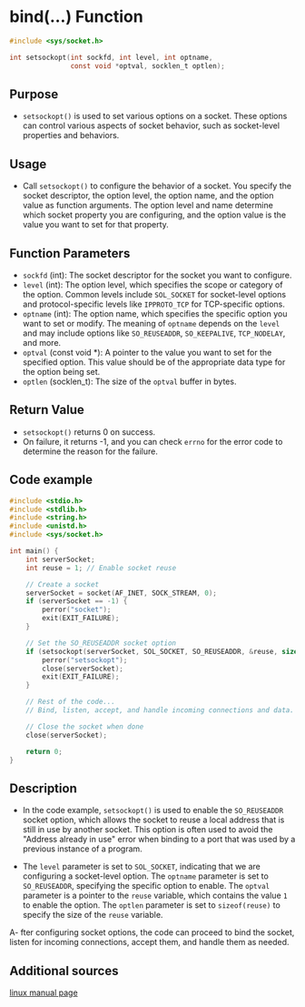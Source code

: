 # bind(...) Function

```c
#include <sys/socket.h>

int setsockopt(int sockfd, int level, int optname,
               const void *optval, socklen_t optlen);

```

## Purpose
- `setsockopt()`  is used to set various options on a socket. These options can control various aspects of socket behavior, such as socket-level properties and behaviors.

## Usage
- Call `setsockopt()` to configure the behavior of a socket. You specify the socket descriptor, the option level, the option name, and the option value as function arguments. The option level and name determine which socket property you are configuring, and the option value is the value you want to set for that property.

## Function Parameters

- `sockfd` (int): The socket descriptor for the socket you want to configure.
- `level` (int): The option level, which specifies the scope or category of the option. Common levels include `SOL_SOCKET` for socket-level options and protocol-specific levels like `IPPROTO_TCP` for TCP-specific options.
- `optname` (int): The option name, which specifies the specific option you want to set or modify. The meaning of `optname` depends on the `level` and may include options like `SO_REUSEADDR`, `SO_KEEPALIVE`, `TCP_NODELAY`, and more.
- `optval` (const void *): A pointer to the value you want to set for the specified option. This value should be of the appropriate data type for the option being set.
- `optlen` (socklen_t): The size of the `optval` buffer in bytes.

## Return Value

- `setsockopt()` returns 0 on success.
- On failure, it returns -1, and you can check `errno` for the error code to determine the reason for the failure.

## Code example
```c
#include <stdio.h>
#include <stdlib.h>
#include <string.h>
#include <unistd.h>
#include <sys/socket.h>

int main() {
    int serverSocket;
    int reuse = 1; // Enable socket reuse

    // Create a socket
    serverSocket = socket(AF_INET, SOCK_STREAM, 0);
    if (serverSocket == -1) {
        perror("socket");
        exit(EXIT_FAILURE);
    }

    // Set the SO_REUSEADDR socket option
    if (setsockopt(serverSocket, SOL_SOCKET, SO_REUSEADDR, &reuse, sizeof(reuse)) == -1) {
        perror("setsockopt");
        close(serverSocket);
        exit(EXIT_FAILURE);
    }

    // Rest of the code...
    // Bind, listen, accept, and handle incoming connections and data.

    // Close the socket when done
    close(serverSocket);

    return 0;
}

```
## Description

- In the code example, `setsockopt()` is used to enable the `SO_REUSEADDR` socket option, which allows the socket to reuse a local address that is still in use by another socket. This option is often used to avoid the "Address already in use" error when binding to a port that was used by a previous instance of a program.

- The `level` parameter is set to `SOL_SOCKET`, indicating that we are configuring a socket-level option. The `optname` parameter is set to `SO_REUSEADDR`, specifying the specific option to enable. The `optval` parameter is a pointer to the `reuse` variable, which contains the value `1` to enable the option. The `optlen` parameter is set to `sizeof(reuse)` to specify the size of the `reuse` variable.

A- fter configuring socket options, the code can proceed to bind the socket, listen for incoming connections, accept them, and handle them as needed.


## Additional sources

[linux manual page](https://linux.die.net/man/2/setsockopt)